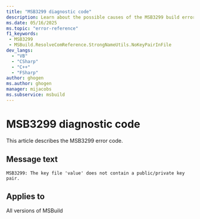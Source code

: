 ```yaml
---
title: "MSB3299 diagnostic code"
description: Learn about the possible causes of the MSB3299 build error, and get troubleshooting tips.
ms.date: 05/16/2025
ms.topic: "error-reference"
f1_keywords:
 - MSB3299
 - MSBuild.ResolveComReference.StrongNameUtils.NoKeyPairInFile
dev_langs:
  - "VB"
  - "CSharp"
  - "C++"
  - "FSharp"
author: ghogen
ms.author: ghogen
manager: mijacobs
ms.subservice: msbuild
---
```


# MSB3299 diagnostic code

<!-- :::ErrorDefinitionDescription::: -->
<!-- :::editable-content name="introDescription"::: -->
This article describes the MSB3299 error code.
<!-- :::editable-content-end::: -->

## Message text

<!-- :::editable-content name="messageText"::: -->
`MSB3299: The key file 'value' does not contain a public/private key pair.`
<!-- :::editable-content-end::: -->
<!-- MSB3299: The key file '{0}' does not contain a public/private key pair. -->

<!-- :::editable-content name="postOutputDescription"::: -->
<!--
{StrBegin="MSB3299: "}
-->
<!-- :::editable-content-end::: -->
<!-- :::ErrorDefinitionDescription-end::: -->

## Applies to

All versions of MSBuild
